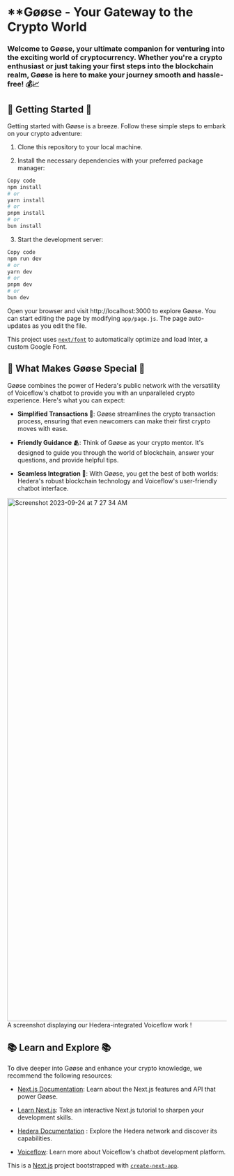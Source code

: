 # **Gøøse - Your Gateway to the Crypto World
### Welcome to Gøøse, your ultimate companion for venturing into the exciting world of cryptocurrency. Whether you're a crypto enthusiast or just taking your first steps into the blockchain realm, Gøøse is here to make your journey smooth and hassle-free! 💰📈

## 🚀 Getting Started 🚀
Getting started with Gøøse is a breeze. Follow these simple steps to embark on your crypto adventure:

1. Clone this repository to your local machine.

2. Install the necessary dependencies with your preferred package manager:

```bash
Copy code
npm install
# or
yarn install
# or
pnpm install
# or
bun install
```
3. Start the development server:

``` bash
Copy code
npm run dev
# or
yarn dev
# or
pnpm dev
# or
bun dev
```
Open your browser and visit http://localhost:3000 to explore Gøøse.
You can start editing the page by modifying `app/page.js`. The page auto-updates as you edit the file.

This project uses [`next/font`](https://nextjs.org/docs/basic-features/font-optimization) to automatically optimize and load Inter, a custom Google Font.

## 🦆 What Makes Gøøse Special 🦆
Gøøse combines the power of Hedera's public network with the versatility of Voiceflow's chatbot to provide you with an unparalleled crypto experience. Here's what you can expect:

- **Simplified Transactions 💸**: Gøøse streamlines the crypto transaction process, ensuring that even newcomers can make their first crypto moves with ease.

- **Friendly Guidance 🫂**: Think of Gøøse as your crypto mentor. It's designed to guide you through the world of blockchain, answer your questions, and provide helpful tips.

- **Seamless Integration 🔌**: With Gøøse, you get the best of both worlds: Hedera's robust blockchain technology and Voiceflow's user-friendly chatbot interface.

<img width="1200" alt="Screenshot 2023-09-24 at 7 27 34 AM" src="https://github.com/juliaszbrt/TechNova/assets/119556679/a9c4aa0e-d85b-4de1-b1b8-fa1d879ab76d">
A screenshot displaying our Hedera-integrated Voiceflow work !

## 📚 Learn and Explore 📚
To dive deeper into Gøøse and enhance your crypto knowledge, we recommend the following resources:

- [Next.js Documentation](https://nextjs.org/docs): Learn about the Next.js features and API that power Gøøse.

- [Learn Next.js](https://nextjs.org/learn): Take an interactive Next.js tutorial to sharpen your development skills.

- [Hedera Documentation](https://docs.hedera.com/hedera/?utm_term=hedera%20developer&utm_campaign=&utm_source=adwords&utm_medium=ppc&hsa_acc=1782665900&hsa_cam=20069513483&hsa_grp=150063430953&hsa_ad=657086378107&hsa_src=g&hsa_tgt=kwd-1900674226219&hsa_kw=hedera%20developer&hsa_mt=b&hsa_net=adwords&hsa_ver=3&gad=1&gclid=Cj0KCQjwvL-oBhCxARIsAHkOiu0hxNRWoggQbreh0JjpRSFcEM3vugcyvEOT9Oe4maiR8uqpUUc4kkoaAr9fEALw_wcB) : Explore the Hedera network and discover its capabilities.

- [Voiceflow](https://www.voiceflow.com/docs): Learn more about Voiceflow's chatbot development platform.


This is a [Next.js](https://nextjs.org/) project bootstrapped with [`create-next-app`](https://github.com/vercel/next.js/tree/canary/packages/create-next-app).
